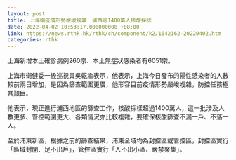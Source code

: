 ```yaml
---
layout: post
title: 上海稱疫情形勢嚴峻複雜　浦西逾1400萬人核酸採樣
date: 2022-04-02 10:53:17.000000000 +08:00
link: https://news.rthk.hk/rthk/ch/component/k2/1642162-20220402.htm
categories: rthk
---
```


上海新增本土確診病例260宗、本土無症狀感染者有6051宗。

上海市衛健委一級巡視員吳乾渝表示，他表示，上海今日發布的陽性感染者的人數較前兩日增加，是因為篩查範圍更廣，他形容目前疫情形勢嚴峻複雜，防控任務極其艱巨。

他表示，現正進行浦西地區的篩查工作，核酸採樣超過1400萬人，這一批涉及人數更多、管控範圍更大、各類情況亦比較複雜，要確保核酸篩查不漏一戶、不落一人。

至於浦東新區，根據之前的篩查結果，浦東全域均為封控區或管控區，封控區實行「區域封閉、足不出戶」，管控區實行「人不出小區、嚴禁聚集」。
